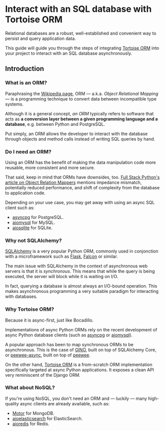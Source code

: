 # Interact with an SQL database with Tortoise ORM

Relational databases are a robust, well-established and convenient way to
persist and query application data.

This guide will guide you through the steps of integrating [Tortoise ORM][tortoise] into your project to interact with an SQL database asynchronously.

## Introduction

### What is an ORM?

Paraphrasing the [Wikipedia page][orm-wikipedia], ORM — a.k.a. *Object Relational Mapping* — is a programming technique to convert data between incompatible type systems.

Although it is a general concept, *an ORM* typically refers to software that acts as **a conversion layer between a given programming language and a database**, e.g. between Python and PostgreSQL.

Put simply, an ORM allows the developer to interact with the database through objects and method calls instead of writing SQL queries by hand.

### Do I need an ORM?

Using an ORM has the benefit of making the data manipulation code more reusable, more consistent and more secure.

That said, keep in mind that ORMs have downsides, too. [Full Stack Python's article on Object Relation Mappers][fsp-article] mentions impedance mismatch, potentially reduced performance, and shift of complexity from the database to application code.

Depending on your use case, you may get away with using an async SQL client such as:

- [asyncpg] for PostgreSQL.
- [aiomysql] for MySQL.
- [aiosqlite] for SQLite.

### Why not SQLAlchemy?

[SQLAlchemy] is a very popular Python ORM, commonly used in conjonction with a microframework such as [Flask], [Falcon] or similar.

The main issue with SQLAlchemy in the context of asynchronous web servers is that it is *synchronous*. This means that while the query is being executed, the server will block while it is waiting on I/O.

In fact, querying a database is almost always an I/O-bound operation. This makes asynchronous programming a very suitable paradigm for interacting with databases.

### Why Tortoise ORM?

Because it is async-first, just like Bocadillo.

Implementations of async Python ORMs rely on the recent development of async Python database clients (such as [asyncpg] or [aiomysql]).

A popular approach has been to map synchronous ORMs to be asynchronous. This is the case of [GINO][gino], built on top of SQLAlchemy Core, or [peewee-async], built on top of [peewee].

On the other hand, [Tortoise ORM][tortoise] is a from-scratch ORM implementation specifically targeted at async Python applications. It exposes a clean API very reminiscent of the Django ORM.

### What about NoSQL?

If you're using NoSQL, you don't need an ORM and — luckily — many high-quality async clients are already available, such as:

- [Motor] for MongoDB.
- [aioelasticsearch] for ElasticSearch.
- [aioredis] for Redis.

[orm-wikipedia]: https://en.wikipedia.org/wiki/Object-relational_mapping
[tortoise]: https://tortoise-orm.readthedocs.io/en/latest/
[flask]: http://flask.pocoo.org
[falcon]: https://falcon.readthedocs.io
[sqlalchemy]: https://www.sqlalchemy.org
[asyncpg]: https://www.github.com/MagicStack/asyncpg
[aiomysql]: https://github.com/aio-libs/aiomysql
[aiosqlite]: https://github.com/jreese/aiosqlite
[fsp-article]: https://www.fullstackpython.com/object-relational-mappers-orms.html
[gino]: https://github.com/fantix/gino
[peewee-async]: https://github.com/05bit/peewee-async
[peewee]: https://github.com/coleifer/peewee
[motor]: https://github.com/mongodb/motor
[aioelasticsearch]: https://github.com/aio-libs/aioelasticsearch
[aioredis]: https://github.com/aio-libs/aioredis
